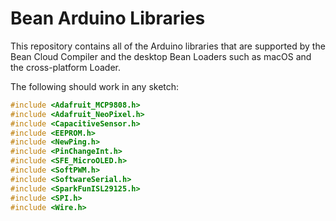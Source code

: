 # Bean Arduino Libraries

This repository contains all of the Arduino libraries that are supported by the Bean Cloud Compiler and the desktop Bean Loaders such as macOS and the cross-platform Loader.

The following should work in any sketch:

```c
#include <Adafruit_MCP9808.h>
#include <Adafruit_NeoPixel.h>
#include <CapacitiveSensor.h>
#include <EEPROM.h>
#include <NewPing.h>
#include <PinChangeInt.h>
#include <SFE_MicroOLED.h>
#include <SoftPWM.h>
#include <SoftwareSerial.h>
#include <SparkFunISL29125.h>
#include <SPI.h>
#include <Wire.h>
```

